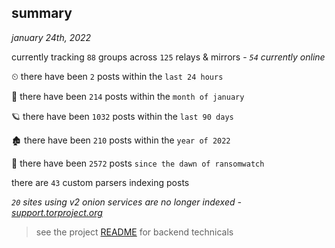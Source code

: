 
## summary
_january 24th, 2022_

currently tracking `88` groups across `125` relays & mirrors - _`54` currently online_

⏲ there have been `2` posts within the `last 24 hours`

🦈 there have been `214` posts within the `month of january`

🪐 there have been `1032` posts within the `last 90 days`

🏚 there have been `210` posts within the `year of 2022`

🦕 there have been `2572` posts `since the dawn of ransomwatch`

there are `43` custom parsers indexing posts

_`20` sites using v2 onion services are no longer indexed - [support.torproject.org](https://support.torproject.org/onionservices/v2-deprecation/)_

> see the project [README](https://github.com/thetanz/ransomwatch#ransomwatch--) for backend technicals
